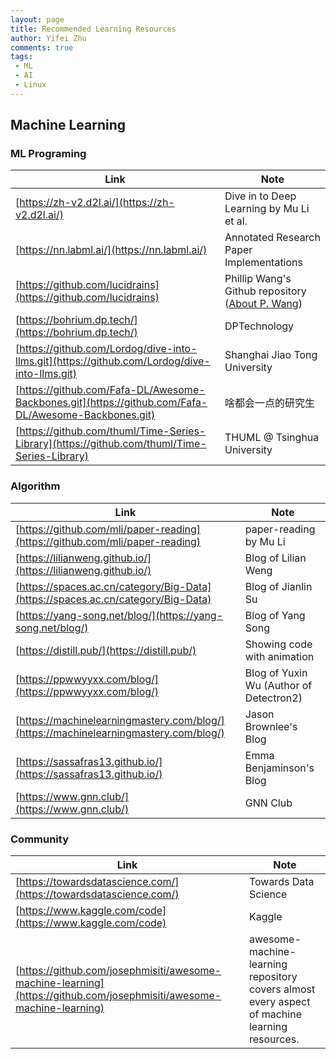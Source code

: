 ```yaml
---
layout: page
title: Recommended Learning Resources
author: Yifei Zhu
comments: true
tags:
 - ML
 - AI
 - Linux
---
```

## Machine Learning

### ML Programing

|Link|Note
|---|---|
|[https://zh-v2.d2l.ai/](https://zh-v2.d2l.ai/) | Dive in to Deep Learning by Mu Li et al.
|[https://nn.labml.ai/](https://nn.labml.ai/) | Annotated Research Paper Implementations
|[https://github.com/lucidrains](https://github.com/lucidrains) | Phillip Wang's Github repository ([About P. Wang](https://phillipkwang.com/))
|[https://bohrium.dp.tech/](https://bohrium.dp.tech/) | DPTechnology 
|[https://github.com/Lordog/dive-into-llms.git](https://github.com/Lordog/dive-into-llms.git) | Shanghai Jiao Tong University
|[https://github.com/Fafa-DL/Awesome-Backbones.git](https://github.com/Fafa-DL/Awesome-Backbones.git) | 啥都会一点的研究生
|[https://github.com/thuml/Time-Series-Library](https://github.com/thuml/Time-Series-Library) | THUML @ Tsinghua University

### Algorithm

|Link|Note
|---|---|
| [https://github.com/mli/paper-reading](https://github.com/mli/paper-reading) |paper-reading by Mu Li 
| [https://lilianweng.github.io/](https://lilianweng.github.io/) | Blog of Lilian Weng
| [https://spaces.ac.cn/category/Big-Data](https://spaces.ac.cn/category/Big-Data) | Blog of Jianlin Su
| [https://yang-song.net/blog/](https://yang-song.net/blog/) | Blog of Yang Song
| [https://distill.pub/](https://distill.pub/) | Showing code with animation
| [https://ppwwyyxx.com/blog/](https://ppwwyyxx.com/blog/) | Blog of Yuxin Wu (Author of Detectron2)
| [https://machinelearningmastery.com/blog/](https://machinelearningmastery.com/blog/) |  Jason Brownlee's Blog
| [https://sassafras13.github.io/](https://sassafras13.github.io/) | Emma Benjaminson's Blog
|[https://www.gnn.club/](https://www.gnn.club/) | GNN Club

### Community

|Link|Note
|---|---|
|[https://towardsdatascience.com/](https://towardsdatascience.com/)| Towards Data Science
|[https://www.kaggle.com/code](https://www.kaggle.com/code) | Kaggle
|[https://github.com/josephmisiti/awesome-machine-learning](https://github.com/josephmisiti/awesome-machine-learning) | awesome-machine-learning repository covers almost every aspect of machine learning resources.
